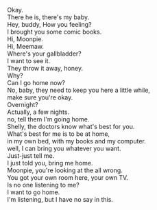 

Okay.      
There he is, there's my baby.     
Hey, buddy, How you feeling?     
I brought you some comic books.     
Hi, Moonpie.     
Hi, Meemaw.     
Where's your gallbladder?     
I want to see it.     
They throw it away, honey.     
Why?     
Can I go home now?     
No, baby, they need to keep you here a little while,     
make sure you're okay.     
Overnight?     
Actually, a few nights.     
no, tell them I'm going home.     
Shelly, the doctors know what's best for you.     
What's best for me is to be at home,     
in my own bed, with my books and my computer.     
well, I can bring you whatever you want.     
Just-just tell me.     
I just told you, bring me home.     
Moonpie, you're looking at the all wrong.     
You got your own room here, your own TV.     
Is no one listening to me?     
I want to go home.     
I'm listening, but I have no say in this.     







